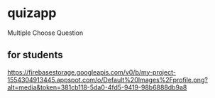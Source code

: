 # quizapp

Multiple Choose Question

## for students

https://firebasestorage.googleapis.com/v0/b/my-project-1554304913445.appspot.com/o/Default%20Images%2Fprofile.png?alt=media&token=381cb118-5da0-4fd5-9419-98b6888db9a8

